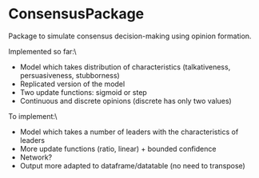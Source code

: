 # ConsensusPackage

Package to simulate consensus decision-making using opinion formation.

Implemented so far:\\
* Model which takes distribution of characteristics (talkativeness, persuasiveness, stubborness)
* Replicated version of the model
* Two update functions: sigmoid or step
* Continuous and discrete opinions (discrete has only two values)

To implement:\\
* Model which takes a number of leaders with the characteristics of leaders
* More update functions (ratio, linear) + bounded confidence
* Network?
* Output more adapted to dataframe/datatable (no need to transpose)

